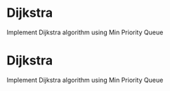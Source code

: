 # Dijkstra
Implement Dijkstra algorithm using Min Priority Queue
# Dijkstra
Implement Dijkstra algorithm using Min Priority Queue
